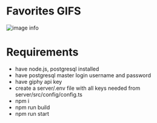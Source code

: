 # Favorites GIFS

![image info](./images/fav_gifs.gif)

# Requirements

- have node.js, postgresql installed
- have postgresql master login username and password
- have giphy api key
- create a server/.env file with all keys needed from server/src/config/config.ts
- npm i
- npm run build
- npm run start